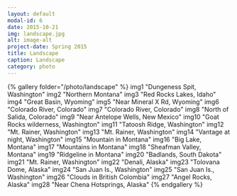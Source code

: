 ```yaml
---
layout: default
modal-id: 6
date: 2015-10-21
img: landscape.jpg
alt: image-alt
project-date: Spring 2015
title: Landscape
caption: Landscape
category: photo
---
```


{% gallery folder="/photo/landscape" %}
    img1 "Dungeness Spit, Washington"
    img2 "Northern Montana"
    img3 "Red Rocks Lakes, Idaho"
    img4 "Great Basin, Wyoming"
    img5 "Near Mineral X Rd, Wyoming"
    img6 "Colorado River, Colorado"
    img7 "Colorado River, Colorado"
    img8 "North of Salida, Colorado"
    img9 "Near Antelope Wells, New Mexico"
    img10 "Goat Rocks wilderness, Washington"
    img11 "Tatoosh Ridge, Washington"
    img12 "Mt. Rainer, Washington"
    img13 "Mt. Rainer, Washington"
    img14 "Vantage at night, Washington"
    img15 "Mountain in Montana"
    img16 "Big Lake, Montana"
    img17 "Mountains in Montana"
    img18 "Sheafman Valley, Montana"
    img19 "Ridgeline in Montana"
    img20 "Badlands, South Dakota"
    img21 "Mt. Rainer, Washington"
    img22 "Denali, Alaska"
    img23 "Tolovana Dome, Alaska"
    img24 "San Juan Is., Washington"
    img25 "San Juan Is., Washington"
    img26 "Clouds in British Colombia"
    img27 "Angel Rocks, Alaska"
    img28 "Near Chena Hotsprings, Alaska"
{% endgallery %}

